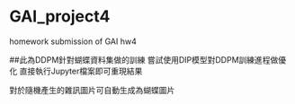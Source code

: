 # GAI_project4
homework submission of GAI hw4

##此為DDPM針對蝴蝶資料集做的訓練
嘗試使用DIP模型對DDPM訓練進程做優化
直接執行Jupyter檔案即可重現結果

對於隨機產生的雜訊圖片可自動生成為蝴蝶圖片
